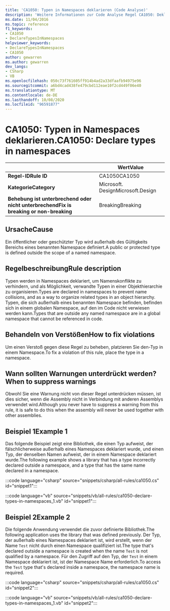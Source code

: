 ```yaml
---
title: 'CA1050: Typen in Namespaces deklarieren (Code Analyse)'
description: 'Weitere Informationen zur Code Analyse Regel CA1050: Deklarieren von Typen in Namespaces'
ms.date: 11/04/2016
ms.topic: reference
f1_keywords:
- CA1050
- DeclareTypesInNamespaces
helpviewer_keywords:
- DeclareTypesInNamespaces
- CA1050
author: gewarren
ms.author: gewarren
dev_langs:
- CSharp
- VB
ms.openlocfilehash: 050c73f761605ff914b4ad2a33dfaafb94975e96
ms.sourcegitcommit: a6bd4cad438fe479cbd112eae10f2cd449f06e40
ms.translationtype: MT
ms.contentlocale: de-DE
ms.lasthandoff: 10/08/2020
ms.locfileid: "96591877"
---
```

# <a name="ca1050-declare-types-in-namespaces"></a><span data-ttu-id="e621f-103">CA1050: Typen in Namespaces deklarieren.</span><span class="sxs-lookup"><span data-stu-id="e621f-103">CA1050: Declare types in namespaces</span></span>

| | <span data-ttu-id="e621f-104">Wert</span><span class="sxs-lookup"><span data-stu-id="e621f-104">Value</span></span> |
|-|-|
| <span data-ttu-id="e621f-105">**Regel-ID**</span><span class="sxs-lookup"><span data-stu-id="e621f-105">**Rule ID**</span></span> |<span data-ttu-id="e621f-106">CA1050</span><span class="sxs-lookup"><span data-stu-id="e621f-106">CA1050</span></span>|
| <span data-ttu-id="e621f-107">**Kategorie**</span><span class="sxs-lookup"><span data-stu-id="e621f-107">**Category**</span></span> |<span data-ttu-id="e621f-108">Microsoft. Design</span><span class="sxs-lookup"><span data-stu-id="e621f-108">Microsoft.Design</span></span>|
| <span data-ttu-id="e621f-109">**Behebung ist unterbrechend oder nicht unterbrechend**</span><span class="sxs-lookup"><span data-stu-id="e621f-109">**Fix is breaking or non-breaking**</span></span> |<span data-ttu-id="e621f-110">Breaking</span><span class="sxs-lookup"><span data-stu-id="e621f-110">Breaking</span></span>|

## <a name="cause"></a><span data-ttu-id="e621f-111">Ursache</span><span class="sxs-lookup"><span data-stu-id="e621f-111">Cause</span></span>

<span data-ttu-id="e621f-112">Ein öffentlicher oder geschützter Typ wird außerhalb des Gültigkeits Bereichs eines benannten Namespace definiert.</span><span class="sxs-lookup"><span data-stu-id="e621f-112">A public or protected type is defined outside the scope of a named namespace.</span></span>

## <a name="rule-description"></a><span data-ttu-id="e621f-113">Regelbeschreibung</span><span class="sxs-lookup"><span data-stu-id="e621f-113">Rule description</span></span>

<span data-ttu-id="e621f-114">Typen werden in Namespaces deklariert, um Namenskonflikte zu verhindern, und als Möglichkeit, verwandte Typen in einer Objekthierarchie zu organisieren.</span><span class="sxs-lookup"><span data-stu-id="e621f-114">Types are declared in namespaces to prevent name collisions, and as a way to organize related types in an object hierarchy.</span></span> <span data-ttu-id="e621f-115">Typen, die sich außerhalb eines benannten Namespace befinden, befinden sich in einem globalen Namespace, auf den im Code nicht verwiesen werden kann.</span><span class="sxs-lookup"><span data-stu-id="e621f-115">Types that are outside any named namespace are in a global namespace that cannot be referenced in code.</span></span>

## <a name="how-to-fix-violations"></a><span data-ttu-id="e621f-116">Behandeln von Verstößen</span><span class="sxs-lookup"><span data-stu-id="e621f-116">How to fix violations</span></span>

<span data-ttu-id="e621f-117">Um einen Verstoß gegen diese Regel zu beheben, platzieren Sie den-Typ in einem Namespace.</span><span class="sxs-lookup"><span data-stu-id="e621f-117">To fix a violation of this rule, place the type in a namespace.</span></span>

## <a name="when-to-suppress-warnings"></a><span data-ttu-id="e621f-118">Wann sollten Warnungen unterdrückt werden?</span><span class="sxs-lookup"><span data-stu-id="e621f-118">When to suppress warnings</span></span>

<span data-ttu-id="e621f-119">Obwohl Sie eine Warnung nicht von dieser Regel unterdrücken müssen, ist dies sicher, wenn die Assembly nicht in Verbindung mit anderen Assemblys verwendet wird.</span><span class="sxs-lookup"><span data-stu-id="e621f-119">Although you never have to suppress a warning from this rule, it is safe to do this when the assembly will never be used together with other assemblies.</span></span>

## <a name="example-1"></a><span data-ttu-id="e621f-120">Beispiel 1</span><span class="sxs-lookup"><span data-stu-id="e621f-120">Example 1</span></span>

<span data-ttu-id="e621f-121">Das folgende Beispiel zeigt eine Bibliothek, die einen Typ aufweist, der fälschlicherweise außerhalb eines Namespaces deklariert wurde, und einen Typ, der denselben Namen aufweist, der in einem Namespace deklariert wurde.</span><span class="sxs-lookup"><span data-stu-id="e621f-121">The following example shows a library that has a type incorrectly declared outside a namespace, and a type that has the same name declared in a namespace.</span></span>

:::code language="csharp" source="snippets/csharp/all-rules/ca1050.cs" id="snippet1":::

:::code language="vb" source="snippets/vb/all-rules/ca1050-declare-types-in-namespaces_1.vb" id="snippet1":::

## <a name="example-2"></a><span data-ttu-id="e621f-122">Beispiel 2</span><span class="sxs-lookup"><span data-stu-id="e621f-122">Example 2</span></span>

<span data-ttu-id="e621f-123">Die folgende Anwendung verwendet die zuvor definierte Bibliothek.</span><span class="sxs-lookup"><span data-stu-id="e621f-123">The following application uses the library that was defined previously.</span></span> <span data-ttu-id="e621f-124">Der Typ, der außerhalb eines Namespaces deklariert ist, wird erstellt, wenn der Name `Test` nicht durch einen Namespace qualifiziert ist.</span><span class="sxs-lookup"><span data-stu-id="e621f-124">The type that's declared outside a namespace is created when the name `Test` is not qualified by a namespace.</span></span> <span data-ttu-id="e621f-125">Für den Zugriff auf den Typ, der `Test` in einem Namespace deklariert ist, ist der Namespace Name erforderlich.</span><span class="sxs-lookup"><span data-stu-id="e621f-125">To access the `Test` type that's declared inside a namespace, the namespace name is required.</span></span>

:::code language="csharp" source="snippets/csharp/all-rules/ca1050.cs" id="snippet2":::

:::code language="vb" source="snippets/vb/all-rules/ca1050-declare-types-in-namespaces_1.vb" id="snippet2":::
